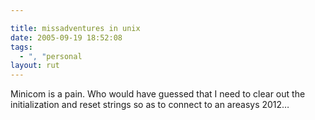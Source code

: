 ```yaml
---

title: missadventures in unix
date: 2005-09-19 18:52:08
tags:
  - ", "personal
layout: rut
---
```


<p>Minicom is a pain.  Who would have guessed that I need to clear out the initialization and reset strings so as to connect to an areasys 2012&#x2026; </p>

